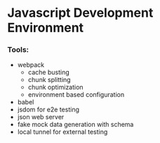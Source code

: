 # Javascript Development Environment

### Tools:

- webpack
  - cache busting
  - chunk splitting
  - chunk optimization
  - environment based configuration
- babel
- jsdom for e2e testing
- json web server
- fake mock data generation with schema
- local tunnel for external testing
